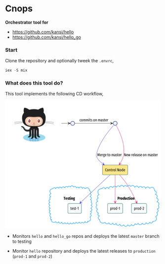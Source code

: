 # Cnops

**Orchestrator tool for**

- https://github.com/kansi/hello
- https://github.com/kansi/hello_go

### Start

Clone the repository and optionally tweek the `.envrc`,

```elixir
iex -S mix
```

### What does this tool do?

This tool implements the following CD workflow,

<img src="./assets/simple_cd.png" alt="How it works" width="600"/>


- Monitors `hello` and `hello_go` repos and deploys the latest `master` branch to testing

- Monitor `hello` repository and deploys the latest releases to `production` (`prod-1` and `prod-2`)
